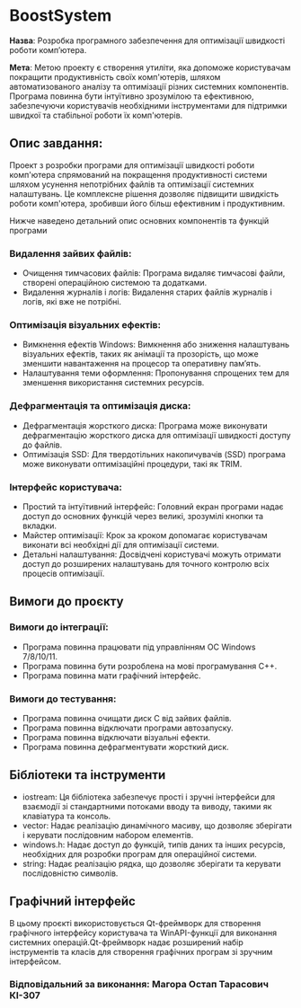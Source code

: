 # BoostSystem
**Назва**: Розробка програмного забезпечення для оптимізації швидкості роботи комп’ютера.

**Мета**: Метою проекту є створення утиліти, яка допоможе користувачам покращити продуктивність своїх комп'ютерів, шляхом автоматизованого аналізу та оптимізації різних системних компонентів. Програма повинна бути інтуїтивно зрозумілою та ефективною, забезпечуючи користувачів необхідними інструментами для підтримки швидкої та стабільної роботи їх комп'ютерів.

## Опис завдання:
Проект з розробки програми для оптимізації швидкості роботи комп'ютера спрямований на покращення продуктивності системи шляхом усунення непотрібних файлів та оптимізації системних налаштувань. Це комплексне рішення дозволяє підвищити швидкість роботи комп'ютера, зробивши його більш ефективним і продуктивним.

Нижче наведено детальний опис основних компонентів та функцій програми

### Видалення зайвих файлів:
- Очищення тимчасових файлів: Програма видаляє тимчасові файли, створені операційною системою та додатками.
- Видалення журналів і логів: Видалення старих файлів журналів і логів, які вже не потрібні.

### Оптимізація візуальних ефектів:
- Вимкнення ефектів Windows: Вимкнення або зниження налаштувань візуальних ефектів, таких як анімації та прозорість, що може зменшити навантаження на процесор та оперативну пам’ять.
- Налаштування теми оформлення: Пропонування спрощених тем для зменшення використання системних ресурсів.

### Дефрагментація та оптимізація диска:

- Дефрагментація жорсткого диска: Програма може виконувати дефрагментацію жорсткого диска для оптимізації швидкості доступу до файлів.
- Оптимізація SSD: Для твердотільних накопичувачів (SSD) програма може виконувати оптимізаційні процедури, такі як TRIM.

### Інтерфейс користувача:

- Простий та інтуїтивний інтерфейс: Головний екран програми надає доступ до основних функцій через великі, зрозумілі кнопки та вкладки.
- Майстер оптимізації: Крок за кроком допомагає користувачам виконати всі необхідні дії для оптимізації системи.
- Детальні налаштування: Досвідчені користувачі можуть отримати доступ до розширених налаштувань для точного контролю всіх процесів оптимізації.

## Вимоги до проєкту
### Вимоги до інтеграції:
- Програма повинна працювати під управлінням ОС Windows 7/8/10/11.
- Програма повинна бути розроблена на мові програмування C++.
- Програма повинна мати графічний інтерфейс.

### Вимоги до тестування:
- Програма повинна очищати диск С від зайвих файлів.
- Програма повинна відключати програми автозапуску.
- Програма повинна відключати візуальні ефекти.
- Програма повинна дефрагментувати жорсткий диск.

## Бібліотеки та інструменти
- iostream: Ця бібліотека забезпечує прості і зручні інтерфейси для взаємодії зі стандартними потоками вводу та виводу, такими як клавіатура та консоль.
- vector: Надає реалізацію динамічного масиву, що дозволяє зберігати і керувати послідовним набором елементів.
- windows.h: Надає доступ до функцій, типів даних та інших ресурсів, необхідних для розробки програм для операційної системи.
- string: Надає реалізацію рядка, що дозволяє зберігати та керувати послідовністю символів.

## Графічний інтерфейс
В цьому проєкті використовується Qt-фреймворк для створення графічного інтерфейсу користувача та WinAPI-функції для виконання системних операцій.Qt-фреймворк надає розширений набір інструментів та класів для створення графічних програм зі зручним інтерфейсом.

### Відповідальний за виконання: Магора Остап Тарасович КІ-307
